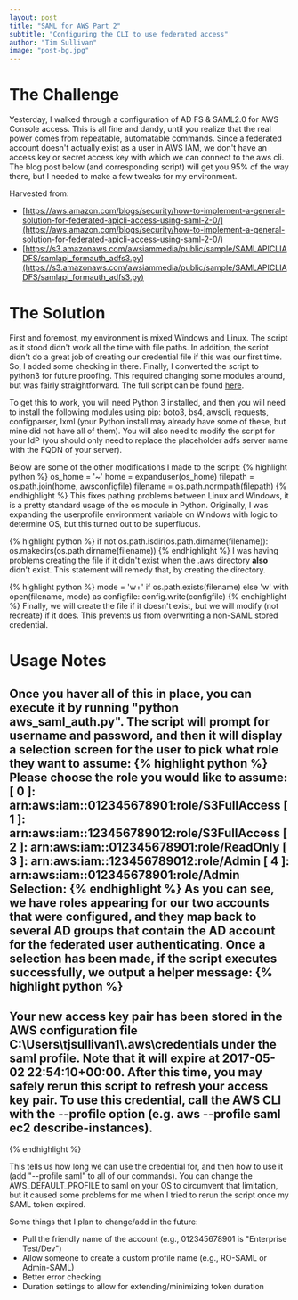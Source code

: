 ```yaml
---
layout: post
title: "SAML for AWS Part 2"
subtitle: "Configuring the CLI to use federated access"
author: "Tim Sullivan"
image: "post-bg.jpg"
---
```


# The Challenge

Yesterday, I walked through a configuration of AD FS & SAML2.0 for AWS Console access. This is all fine and dandy, until you realize that the real power comes from repeatable, automatable commands. Since a federated account doesn't actually exist as a user in AWS IAM, we don't have an access key or secret access key with which we can connect to the aws cli. The blog post below (and corresponding script) will get you 95% of the way there, but I needed to make a few tweaks for my environment.

Harvested from:
* [https://aws.amazon.com/blogs/security/how-to-implement-a-general-solution-for-federated-apicli-access-using-saml-2-0/](https://aws.amazon.com/blogs/security/how-to-implement-a-general-solution-for-federated-apicli-access-using-saml-2-0/)
* [https://s3.amazonaws.com/awsiammedia/public/sample/SAMLAPICLIADFS/samlapi_formauth_adfs3.py](https://s3.amazonaws.com/awsiammedia/public/sample/SAMLAPICLIADFS/samlapi_formauth_adfs3.py)

# The Solution 

First and foremost, my environment is mixed Windows and Linux. The script as it stood didn't work all the time with file paths. In addition, the script didn't do a great job of creating our credential file if this was our first time. So, I added some checking in there. Finally, I converted the script to python3 for future proofing. This required changing some modules around, but was fairly straightforward. The full script can be found [here](https://gist.github.com/tjsullivan1/200ffd6873b8e9d9497cd3d26f26897b). 

To get this to work, you will need Python 3 installed, and then you will need to install the following modules using pip: boto3, bs4, awscli, requests, configparser, lxml (your Python install may already have some of these, but mine did not have all of them). You will also need to modify the script for your IdP (you should only need to replace the placeholder adfs server name with the FQDN of your server). 

Below are some of the other modifications I made to the script: 
{% highlight python %} 
os_home = '~'
home = expanduser(os_home)
filepath = os.path.join(home, awsconfigfile)
filename = os.path.normpath(filepath)
{% endhighlight %}
This fixes pathing problems between Linux and Windows, it is a pretty standard usage of the os module in Python. Originally, I was expanding the userprofile environment variable on Windows with logic to determine OS, but this turned out to be superfluous. 

{% highlight python %} 
if not os.path.isdir(os.path.dirname(filename)):
    os.makedirs(os.path.dirname(filename))
{% endhighlight %}
I was having problems creating the file if it didn't exist when the .aws directory __also__ didn't exist. This statement will remedy that, by creating the directory.

{% highlight python %} 
mode = 'w+' if os.path.exists(filename) else 'w'
with open(filename, mode) as configfile:
    config.write(configfile)
{% endhighlight %}
Finally, we will create the file if it doesn't exist, but we will modify (not recreate) if it does. This prevents us from overwriting a non-SAML stored credential. 

# Usage Notes

Once you haver all of this in place, you can execute it by running "python aws_saml_auth.py". The script will prompt for username and password, and then it will display a selection screen for the user to pick what role they want to assume:
{% highlight python %} 
Please choose the role you would like to assume:
[ 0 ]:  arn:aws:iam::012345678901:role/S3FullAccess
[ 1 ]:  arn:aws:iam::123456789012:role/S3FullAccess
[ 2 ]:  arn:aws:iam::012345678901:role/ReadOnly
[ 3 ]:  arn:aws:iam::123456789012:role/Admin
[ 4 ]:  arn:aws:iam::012345678901:role/Admin
Selection: 
{% endhighlight %}
As you can see, we have roles appearing for our two accounts that were configured, and they map back to several AD groups that contain the AD account for the federated user authenticating. Once a selection has been made, if the script executes successfully, we output a helper message:
{% highlight python %} 
----------------------------------------------------------------
Your new access key pair has been stored in the AWS configuration file C:\\Users\\tjsullivan1\\.aws\\credentials under the saml profile.
Note that it will expire at 2017-05-02 22:54:10+00:00.
After this time, you may safely rerun this script to refresh your access key pair.
To use this credential, call the AWS CLI with the --profile option (e.g. aws --profile saml ec2 describe-instances).
----------------------------------------------------------------
{% endhighlight %}

This tells us how long we can use the credential for, and then how to use it (add "--profile saml" to all of our commands). You can change the AWS_DEFAULT_PROFILE to saml on your OS to circumvent that limitation, but it caused some problems for me when I tried to rerun the script once my SAML token expired. 

Some things that I plan to change/add in the future:
* Pull the friendly name of the account (e.g., 012345678901 is "Enterprise Test/Dev")
* Allow someone to create a custom profile name (e.g., RO-SAML or Admin-SAML) 
* Better error checking
* Duration settings to allow for extending/minimizing token duration